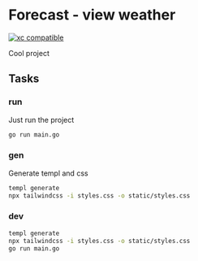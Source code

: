 # Forecast - view weather
[![xc compatible](https://xcfile.dev/badge.svg)](https://xcfile.dev)

Cool project

## Tasks

### run

Just run the project

```bash
go run main.go
```

### gen

Generate templ and css

```bash
templ generate
npx tailwindcss -i styles.css -o static/styles.css
```

### dev

```bash
templ generate
npx tailwindcss -i styles.css -o static/styles.css
go run main.go
```